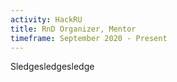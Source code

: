```yaml
---
activity: HackRU
title: RnD Organizer, Mentor
timeframe: September 2020 - Present
---
```

Sledgesledgesledge